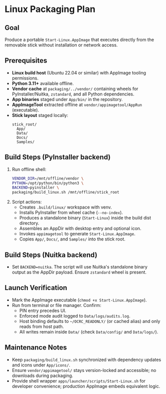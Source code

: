 # Linux Packaging Plan

## Goal
Produce a portable `Start-Linux.AppImage` that executes directly from the removable stick without installation or network access.

## Prerequisites
- **Linux build host** (Ubuntu 22.04 or similar) with AppImage tooling permissions.
- **Python 3.11+** available offline.
- **Vendor cache** at `packaging/../vendor/` containing wheels for PyInstaller/Nuitka, `zstandard`, and all Python dependencies.
- **App binaries** staged under `App/bin/` in the repository.
- **AppImageTool** extracted offline at `vendor/appimagetool/AppRun` (executable).
- **Stick layout** staged locally:
  ```
  stick_root/
    App/
    Data/
    Docs/
    Samples/
  ```

## Build Steps (PyInstaller backend)
1. Run offline shell:
   ```bash
   VENDOR_DIR=/mnt/offline/vendor \
   PYTHON=/opt/python/bin/python3 \
   BACKEND=pyinstaller \
   packaging/build_linux.sh /mnt/offline/stick_root
   ```
2. Script actions:
   - Creates `.build/linux/` workspace with venv.
   - Installs PyInstaller from wheel cache (`--no-index`).
   - Produces a standalone binary (`Start-Linux`) inside the build dist directory.
   - Assembles an AppDir with desktop entry and optional icon.
   - Invokes `appimagetool` to generate `Start-Linux.AppImage`.
   - Copies `App/`, `Docs/`, and `Samples/` into the stick root.

## Build Steps (Nuitka backend)
- Set `BACKEND=nuitka`. The script will use Nuitka's standalone binary output as the AppDir payload. Ensure `zstandard` wheel is present.

## Launch Verification
- Mark the AppImage executable (`chmod +x Start-Linux.AppImage`).
- Run from terminal or file manager. Confirm:
  - PIN entry precedes UI.
  - Enforced mode audit logged to `Data/logs/audits.log`.
  - Host binding defaults to `~/OCRC_READONLY/` (or cached alias) and only reads from host path.
  - All writes remain inside `Data/` (check `Data/config/` and `Data/logs/`).

## Maintenance Notes
- Keep `packaging/build_linux.sh` synchronized with dependency updates and icons under `App/icons/`.
- Ensure `vendor/appimagetool/` stays version-locked and accessible; no downloads during packaging.
- Provide shell wrapper `apps/launcher/scripts/Start-Linux.sh` for developer convenience; production AppImage embeds equivalent logic.
